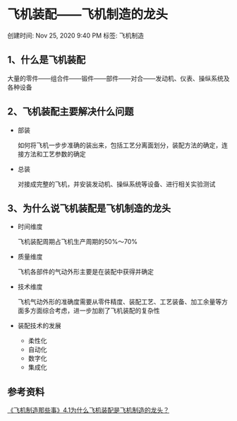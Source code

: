 # 飞机装配——飞机制造的龙头

创建时间: Nov 25, 2020 9:40 PM
标签: 飞机制造

## 1、什么是飞机装配

大量的零件——组合件——锻件——部件——对合——发动机、仪表、操纵系统及各种设备

## 2、飞机装配主要解决什么问题

- 部装

    如何将飞机一步步准确的装出来，包括工艺分离面划分，装配方法的确定，连接方法和工艺参数的确定

- 总装

    对接成完整的飞机，并安装发动机、操纵系统等设备、进行相关实验测试

## 3、为什么说飞机装配是飞机制造的龙头

- 时间维度

    飞机装配周期占飞机生产周期的50%～70%

- 质量维度

    飞机各部件的气动外形主要是在装配中获得并确定

- 技术维度

    飞机气动外形的准确度需要从零件精度、装配工艺、工艺装备、加工余量等方面多方面综合考虑，进一步加剧了飞机装配的复杂性

- 装配技术的发展
    - 柔性化
    - 自动化
    - 数字化
    - 集成化

## 参考资料

[《飞机制造那些事》4.1为什么飞机装配是飞机制造的龙头？](https://www.zhihu.com/column/p/54693851)